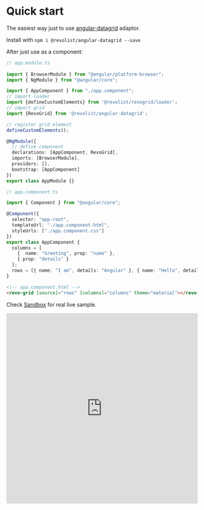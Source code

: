 # Quick start

The easiest way just to use [angular-datagrid](https://www.npmjs.com/package/@revolist/angular-datagrid) adaptor.

Install with `npm i @revolist/angular-datagrid --save`


After just use as a component:

```ts
// app.module.ts
 
import { BrowserModule } from "@angular/platform-browser";
import { NgModule } from "@angular/core";

import { AppComponent } from "./app.component";
// import loader
import {defineCustomElements} from '@revolist/revogrid/loader';
// import grid
import {RevoGrid} from '@revolist/angular-datagrid';

// register grid element
defineCustomElements();

@NgModule({
  // define component
  declarations: [AppComponent, RevoGrid],
  imports: [BrowserModule],
  providers: [],
  bootstrap: [AppComponent]
})
export class AppModule {}
```

```ts
// app.component.ts

import { Component } from "@angular/core";

@Component({
  selector: "app-root",
  templateUrl: "./app.component.html",
  styleUrls: ["./app.component.css"]
})
export class AppComponent {
  columns = [
    {  name: "Greeting", prop: "name" },
    { prop: "details" }
  ];
  rows = [{ name: "I am", details: "Angular" }, { name: "Hello", details: "Angular" }];
}
```

```html
<!-- app.component.html -->
<revo-grid [source]="rows" [columns]="columns" theme="material"></revo-grid>

```
Check [Sandbox](https://codesandbox.io/s/angular-datagrid-overview-d5i0b?fontsize=14&hidenavigation=1&theme=dark) for real live sample.
<ClientOnly>
  <iframe src="https://codesandbox.io/embed/angular-datagrid-overview-d5i0b?fontsize=14&hidenavigation=1&theme=dark"
     style="width:100%; height:500px; border:0; border-radius: 4px; overflow:hidden;"
     title="Angular-datagrid-overview"
     allow="accelerometer; ambient-light-sensor; camera; encrypted-media; geolocation; gyroscope; hid; microphone; midi; payment; usb; vr; xr-spatial-tracking"
     sandbox="allow-forms allow-modals allow-popups allow-presentation allow-same-origin allow-scripts"></iframe>
</ClientOnly>
